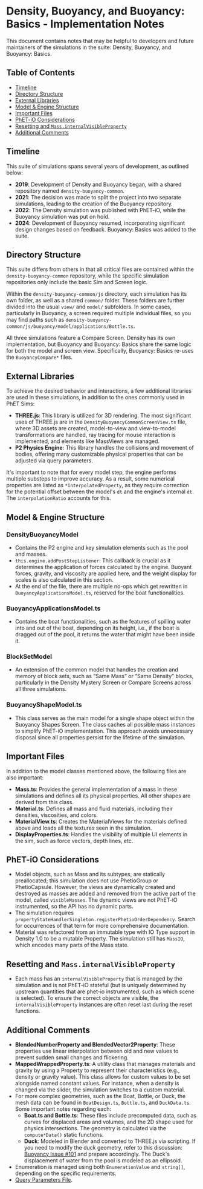 # Density, Buoyancy, and Buoyancy: Basics - Implementation Notes

This document contains notes that may be helpful to developers and future maintainers of the simulations in the suite:
Density, Buoyancy, and Buoyancy: Basics.

## Table of Contents

- [Timeline](#timeline)
- [Directory Structure](#directory-structure)
- [External Libraries](#external-libraries)
- [Model & Engine Structure](#model-engine-structure)
- [Important Files](#important-files)
- [PhET-iO Considerations](#phet-io-considerations)
- [Resetting and `Mass.internalVisibleProperty`](#resetting-and-massinternalvisibleproperty)
- [Additional Comments](#additional-comments)

## Timeline

This suite of simulations spans several years of development, as outlined below:

- **2019**: Development of Density and Buoyancy began, with a shared repository named `density-buoyancy-common`.
- **2021**: The decision was made to split the project into two separate simulations, leading to the creation of the
  Buoyancy repository.
- **2022**: The Density simulation was published with PhET-iO, while the Buoyancy simulation was put on hold.
- **2024**: Development of Buoyancy resumed, incorporating significant design changes based on feedback. Buoyancy:
  Basics was added to the suite.

## Directory Structure

This suite differs from others in that all critical files are contained within the `density-buoyancy-common` repository,
while the specific simulation repositories only include the basic Sim and Screen logic.

Within the `density-buoyancy-common/js` directory, each simulation has its own folder, as well as a shared `common/`
folder. These folders are further divided into the usual `view/` and `model/` subfolders. In some cases, particularly in
Buoyancy, a screen required multiple individual files, so you may find paths such as
`density-buoyancy-common/js/buoyancy/model/applications/Bottle.ts`.

All three simulations feature a Compare Screen. Density has its own implementation, but Buoyancy and Buoyancy: Basics
share the same logic for both the model and screen view. Specifically, Buoyancy: Basics re-uses the `BuoyancyCompare*`
files.

## External Libraries

To achieve the desired behavior and interactions, a few additional libraries are used in these simulations, in addition
to the ones commonly used in PhET Sims:

- **THREE.js**: This library is utilized for 3D rendering. The most significant uses of THREE.js are in the
  `DensityBuoyancyCommonScreenView.ts` file, where 3D assets are created, model-to-view and view-to-model
  transformations are handled, ray tracing for mouse interaction is implemented, and elements like MassViews are
  managed.
- **P2 Physics Engine**: This library handles the collisions and movement of bodies, offering many customizable physical
  properties that can be adjusted via query parameters.

It's important to note that for every model step, the engine performs multiple substeps to improve accuracy. As a
result, some numerical properties are listed as `*InterpolatedProperty`, as they require correction for the potential
offset between the model's `dt` and the engine's internal `dt`. The `interpolationRatio` accounts for this.

## Model & Engine Structure

### DensityBuoyancyModel

- Contains the P2 engine and key simulation elements such as the pool and masses.
- `this.engine.addPostStepListener`: This callback is crucial as it determines the application of forces calculated by
  the engine. Buoyant forces, gravity, and viscosity are applied here, and the weight display for scales is also
  calculated in this section.
- At the end of the file, there are multiple no-ops which get rewritten in `BuoyancyApplicationsModel.ts`, reserved for
  the boat functionalities.

### BuoyancyApplicationsModel.ts

- Contains the boat functionalities, such as the features of spilling water into and out of the boat, depending on its
  height, i.e., if the boat is dragged out of the pool, it returns the water that might have been inside it.

### BlockSetModel

- An extension of the common model that handles the creation and memory of block sets, such as “Same Mass” or “Same
  Density” blocks, particularly in the Density Mystery Screen or Compare Screens across all three simulations.

### BuoyancyShapeModel.ts

- This class serves as the main model for a single shape object within the Buoyancy Shapes Screen. The class caches all
  possible mass instances to simplify PhET-iO implementation. This approach avoids unnecessary disposal since all
  properties persist for the lifetime of the simulation.

## Important Files

In addition to the model classes mentioned above, the following files are also important:

- **Mass.ts**: Provides the general implementation of a mass in these simulations and defines all its physical
  properties. All other shapes are derived from this class.
- **Material.ts**: Defines all mass and fluid materials, including their densities, viscosities, and colors.
- **MaterialView.ts**: Creates the MaterialViews for the materials defined above and loads all the textures seen in the
  simulation.
- **DisplayProperties.ts**: Handles the visibility of multiple UI elements in the sim, such as force vectors, depth
  lines, etc.

## PhET-iO Considerations

- Model objects, such as Mass and its subtypes, are statically preallocated; this simulation does not use PhetioGroup or
  PhetioCapsule. However, the views are dynamically created and destroyed as masses are added and removed from the
  active part of the model, called `visibleMasses`. The dynamic views are not PhET-iO instrumented, so the API has no
  dynamic parts.
- The simulation requires `propertyStateHandlerSingleton.registerPhetioOrderDependency`. Search for occurrences of that
  term for more comprehensive documentation.
- Material was refactored from an immutable type with IO Type support in Density 1.0 to be a mutable Property. The
  simulation still has `MassIO`, which encodes many parts of the Mass state.

## Resetting and `Mass.internalVisibleProperty`

- Each mass has an `internalVisibleProperty` that is managed by the simulation and is not PhET-iO stateful (but is
  uniquely determined by upstream quantities that are phet-io instrumented, such as which scene is selected). To ensure
  the correct objects are visible, the `internalVisibleProperty` instances are often reset last during the reset
  functions.

## Additional Comments

- **BlendedNumberProperty and BlendedVector2Property**: These properties use linear interpolation between old and new
  values to prevent sudden small changes and flickering.
- **MappedWrappedProperty.ts**: A utility class that manages materials and gravity by using a Property to represent
  their characteristics (e.g., density or gravity value). This class allows for custom values to be set alongside named
  constant values. For instance, when a density is changed via the slider, the simulation switches to a custom material.
- For more complex geometries, such as the Boat, Bottle, or Duck, the mesh data can be found in `BoatDesign.ts`,
  `Bottle.ts`, and `DuckData.ts`. Some important notes regarding each:
  - **Boat.ts and Bottle.ts**: These files include precomputed data, such as curves for displaced areas and volumes, and
    the 2D shape used for physics intersections. The geometry is calculated via the `compute*Data()` static functions.
  - **Duck**: Modeled in Blender and converted to THREE.js via scripting. If you need to modify the duck geometry, refer
    to this discussion: [Buoyancy Issue #101](https://github.com/phetsims/buoyancy/issues/101) and prepare accordingly.
    The Duck's displacement of water from the pool is modeled as an ellipsoid.
- Enumeration is managed using both `EnumerationValue` and `string[]`, depending on the specific requirements.
- [Query Parameters File](https://github.com/phetsims/density-buoyancy-common/blob/main/js/common/DensityBuoyancyCommonQueryParameters.ts).